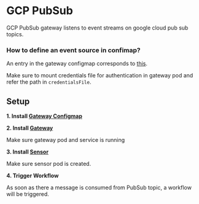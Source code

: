 # GCP PubSub

GCP PubSub gateway listens to event streams on google cloud pub sub topics.


### How to define an event source in confimap?
An entry in the gateway configmap corresponds to [this](https://github.com/argoproj/argo-events/blob/a913dafbf000eb05401ef2c847b29152af82977f/gateways/community/gcp-pubsub/config.go#L31-L36).

Make sure to mount credentials file for authentication in gateway pod and refer the path in `credentialsFile`.

## Setup
**1. Install [Gateway Configmap](../../examples/event-sources/gcp-pubsub.yaml)**

**2. Install [Gateway](../../examples/gateways/gcp-pubsub.yaml)**

Make sure gateway pod and service is running

**3. Install [Sensor](../../examples/sensors/gcp-pubsub.yaml)**

Make sure sensor pod is created.

**4. Trigger Workflow**

As soon as there a message is consumed from PubSub topic, a workflow will be triggered.
